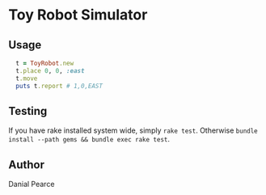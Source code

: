# Toy Robot Simulator

## Usage

```ruby
  t = ToyRobot.new
  t.place 0, 0, :east
  t.move
  puts t.report # 1,0,EAST
```

## Testing

If you have rake installed system wide, simply `rake test`. Otherwise `bundle install --path gems && bundle exec rake test`.

## Author

Danial Pearce <git AT tigris DOT id DOT au>
